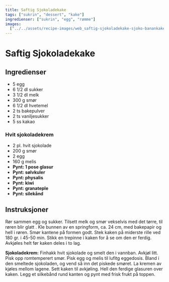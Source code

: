 ```yaml
---
title: Saftig Sjokoladekake
tags: ["sukrin", "dessert", "kake"]
ingredienser: ["sukrin", "egg", "rømme"]
images:
  ["../../assets/recipe-images/web_saftig-sjokoladekake-sjoko-banankake.jpg"]
---
```


# Saftig Sjokoladekake

## Ingredienser

- 5 egg
- 6 1/2 dl sukker
- 3 1/2 dl melk
- 300 g smør
- 6 1/2 dl hvetemel
- 2 ts bakepulver
- 2 ts vaniljesukker
- 5 ss kakao

### Hvit sjokoladekrem

- 2 pl. hvit sjokolade
- 200 g smør
- 2 egg
- 160 g melis
- **Pynt: 1 pose glasur**
- **Pynt: sølvkuler**
- **Pynt: physalis**
- **Pynt: kiwi**
- **Pynt: granateple**
- **Pynt: silekånd**

## Instruksjoner

Rør sammen egg og sukker. Tilsett melk og smør vekselvis med det tørre, til røren blir glatt . Kle bunnen av en springform, ca. 24 cm, med bakepapir og hell i røren. Smør kantene på formen godt. Stek kaken på miderste rille ved 180 gr. i 45-50 min. Stikk en trepinne i kaken for å se om den er ferdig. Avkjøles helt før kaken deles i to lag.

**Sjokoladekrem:** Finhakk hvit sjokolade og smelt den i vannban. Avkjøl litt. Pisk opp romtemperert smør. Pisk egg og melis til lufitg eggedosis. Bland i den smeltede sjokoladen, og vend så inn det piskede smøret. La kremen av kjøles mellom lagene. Sett kaken til avkjøling. Hell den ferdige glasuren over kaken. Legg et silkebånd rund kanten og pynt med frisk frukt på toppen.
